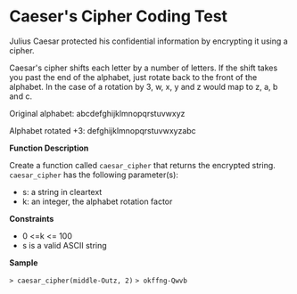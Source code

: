 # Caeser's Cipher Coding Test

Julius Caesar protected his confidential information by encrypting it using a cipher.

Caesar's cipher shifts each letter by a number of letters. If the shift takes you past the end of the alphabet, just rotate back to the front of the alphabet. In the case of a rotation by 3, w, x, y and z would map to z, a, b and c.

Original alphabet: abcdefghijklmnopqrstuvwxyz

Alphabet rotated +3: defghijklmnopqrstuvwxyzabc


**Function Description**

Create a function called `caesar_cipher` that returns the encrypted string.
`caesar_cipher` has the following parameter(s):
* s: a string in cleartext
* k: an integer, the alphabet rotation factor

**Constraints**

* 0 <=k <= 100
* s is a valid ASCII string

**Sample**

`> caesar_cipher(middle-Outz, 2)`
`> okffng-Qwvb`